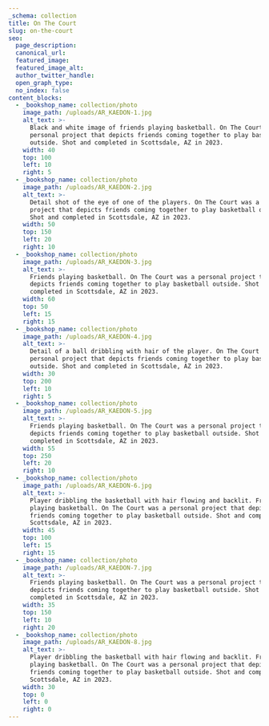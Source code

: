 ```yaml
---
_schema: collection
title: On The Court
slug: on-the-court
seo:
  page_description:
  canonical_url:
  featured_image:
  featured_image_alt:
  author_twitter_handle:
  open_graph_type:
  no_index: false
content_blocks:
  - _bookshop_name: collection/photo
    image_path: /uploads/AR_KAEDON-1.jpg
    alt_text: >-
      Black and white image of friends playing basketball. On The Court was a
      personal project that depicts friends coming together to play basketball
      outside. Shot and completed in Scottsdale, AZ in 2023. 
    width: 40
    top: 100
    left: 10
    right: 5
  - _bookshop_name: collection/photo
    image_path: /uploads/AR_KAEDON-2.jpg
    alt_text: >-
      Detail shot of the eye of one of the players. On The Court was a personal
      project that depicts friends coming together to play basketball outside.
      Shot and completed in Scottsdale, AZ in 2023.
    width: 50
    top: 150
    left: 20
    right: 10
  - _bookshop_name: collection/photo
    image_path: /uploads/AR_KAEDON-3.jpg
    alt_text: >-
      Friends playing basketball. On The Court was a personal project that
      depicts friends coming together to play basketball outside. Shot and
      completed in Scottsdale, AZ in 2023.
    width: 60
    top: 50
    left: 15
    right: 15
  - _bookshop_name: collection/photo
    image_path: /uploads/AR_KAEDON-4.jpg
    alt_text: >-
      Detail of a ball dribbling with hair of the player. On The Court was a
      personal project that depicts friends coming together to play basketball
      outside. Shot and completed in Scottsdale, AZ in 2023.
    width: 30
    top: 200
    left: 10
    right: 5
  - _bookshop_name: collection/photo
    image_path: /uploads/AR_KAEDON-5.jpg
    alt_text: >-
      Friends playing basketball. On The Court was a personal project that
      depicts friends coming together to play basketball outside. Shot and
      completed in Scottsdale, AZ in 2023.
    width: 55
    top: 250
    left: 20
    right: 10
  - _bookshop_name: collection/photo
    image_path: /uploads/AR_KAEDON-6.jpg
    alt_text: >-
      Player dribbling the basketball with hair flowing and backlit. Friends
      playing basketball. On The Court was a personal project that depicts
      friends coming together to play basketball outside. Shot and completed in
      Scottsdale, AZ in 2023.
    width: 45
    top: 100
    left: 15
    right: 15
  - _bookshop_name: collection/photo
    image_path: /uploads/AR_KAEDON-7.jpg
    alt_text: >-
      Friends playing basketball. On The Court was a personal project that
      depicts friends coming together to play basketball outside. Shot and
      completed in Scottsdale, AZ in 2023.
    width: 35
    top: 150
    left: 10
    right: 20
  - _bookshop_name: collection/photo
    image_path: /uploads/AR_KAEDON-8.jpg
    alt_text: >-
      Player dribbling the basketball with hair flowing and backlit. Friends
      playing basketball. On The Court was a personal project that depicts
      friends coming together to play basketball outside. Shot and completed in
      Scottsdale, AZ in 2023.
    width: 30
    top: 0
    left: 0
    right: 0
---
```

